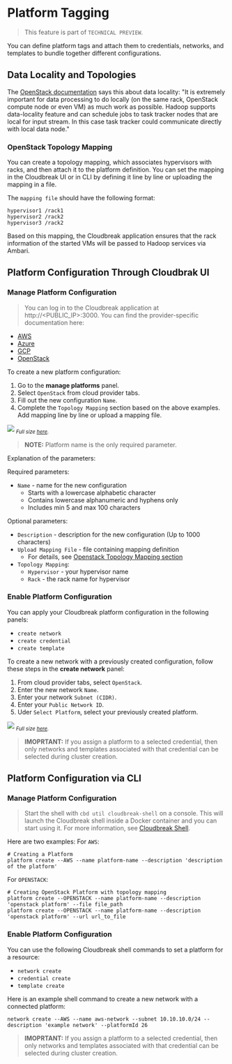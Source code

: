 # Platform Tagging

> This feature is part of `TECHNICAL PREVIEW`.

You can define platform tags and attach them to credentials, networks, and templates to bundle together different configurations.

## Data Locality and Topologies

The [OpenStack documentation](http://docs.openstack.org/developer/sahara/icehouse/userdoc/features.html#data-locality) says this about data locality: "It is extremely important for data processing to do locally (on the same rack, OpenStack compute node or even VM) as much work as possible. Hadoop supports data-locality feature and can schedule jobs to task tracker nodes that are local for input stream. In this case task tracker could communicate directly with local data node."

### OpenStack Topology Mapping

You can create a topology mapping, which associates hypervisors with racks, and then attach it to the platform definition. 
You can set the mapping in the Cloudbreak UI or in CLI by defining it line by line or uploading the mapping in a file.

The `mapping file` should have the following format:

    hypervisor1 /rack1
    hypervisor2 /rack2
    hypervisor3 /rack2

Based on this mapping, the Cloudbreak application ensures that the rack information of the started VMs will be passed to Hadoop services via Ambari.

## Platform Configuration Through Cloudbrak UI

### Manage Platform Configuration

>You can log in to the Cloudbreak application at http://<PUBLIC_IP>:3000. You can find the provider-specific documentation here:
>
* [AWS](aws.md)
* [Azure](azure.md)
* [GCP](gcp.md)
* [OpenStack](openstack.md)

To create a new platform configuration:

  1. Go to the **manage platforms** panel. 
  2. Select `OpenStack` from cloud provider tabs.
  3. Fill out the new configuration `Name`.
  4. Complete the `Topology Mapping` section based on the above examples. Add mapping line by line or upload a mapping file. 

![](/images/platform-create.png)
<sub>*Full size [here](/images/platform-create.png).*</sub>

>**NOTE:** Platform name is the only required parameter.

Explanation of the parameters:

Required parameters:

- `Name` - name for the new configuration
    - Starts with a lowercase alphabetic character 
    - Contains lowercase alphanumeric and hyphens only
    - Includes min 5 and max 100 characters

Optional parameters:

- `Description` - description for the new configuration (Up to 1000 characters)
- `Upload Mapping File` - file containing mapping definition
    - For details, see [Openstack Topology Mapping section](#openstack-topology-mapping)
- `Topology Mapping`:
    - `Hypervisor` - your hypervisor name
    - `Rack` - the rack name for hypervisor

### Enable Platform Configuration

You can apply your Cloudbreak platform configuration in the following panels:

- `create network`
- `create credential`
- `create template`

To create a new network with a previously created configuration, follow these steps in the **create network** panel:

  1. From cloud provider tabs, select `OpenStack`.
  2. Enter the new network `Name`.
  3. Enter your network `Subnet (CIDR)`.
  4. Enter your `Public Network ID`.
  5. Uder `Select Platform`, select your previously created platform.

![](/images/platform-select_v2.png)
<sub>*Full size [here](/images/platform-select_v2.png).*</sub>

>**IMOPRTANT:** If you assign a platform to a selected credential, then only networks and templates associated with that credential can
 be selected during cluster creation.

## Platform Configuration via CLI

### Manage Platform Configuration

>Start the shell with `cbd util cloudbreak-shell` on a console. This will launch the Cloudbreak shell inside a Docker
 container and you can start using it. For more information, see [Cloudbreak Shell](shell.md).

Here are two examples:
For `AWS`:
```
# Creating a Platform
platform create --AWS --name platform-name --description 'description of the platform'
```
For `OPENSTACK`:
```
# Creating OpenStack Platform with topology mapping
platform create --OPENSTACK --name platform-name --description 'openstack platform' --file file_path
platform create --OPENSTACK --name platform-name --description 'openstack platform' --url url_to_file
```

### Enable Platform Configuration

You can use the following Cloudbreak shell commands to set a platform for a resource:

- `network create`
- `credential create`
- `template create`

Here is an example shell command to create a new network with a connected platform:
```
network create --AWS --name aws-network --subnet 10.10.10.0/24 --description 'example network' --platformId 26
```

>**IMOPRTANT:** If you assign a platform to a selected credential, then only networks and templates associated with that credential can
 be selected during cluster creation.
